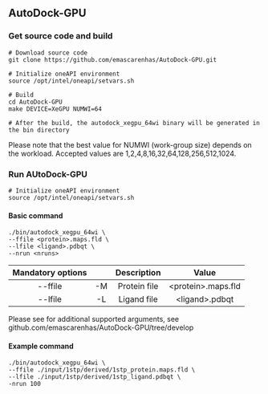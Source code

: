 ## AutoDock-GPU

### Get source code and build

```
# Download source code
git clone https://github.com/emascarenhas/AutoDock-GPU.git

# Initialize oneAPI environment
source /opt/intel/oneapi/setvars.sh

# Build
cd AutoDock-GPU
make DEVICE=XeGPU NUMWI=64

# After the build, the autodock_xegpu_64wi binary will be generated in the bin directory
```
Please note that the best value for NUMWI (work-group size) depends on the workload. Accepted values are 1,2,4,8,16,32,64,128,256,512,1024.

### Run AUtoDock-GPU

```
# Initialize oneAPI environment 
source /opt/intel/oneapi/setvars.sh
```

#### Basic command
```
./bin/autodock_xegpu_64wi \
--ffile <protein>.maps.fld \
--lfile <ligand>.pdbqt \
--nrun <nruns>
```

| Mandatory options|   | Description   | Value                     |
|:----------------:|:-:|:-------------:|:-------------------------:|
|--ffile           |-M |Protein file   |&lt;protein&gt;.maps.fld   |
|--lfile           |-L |Ligand file    |&lt;ligand&gt;.pdbqt       |

Please see for additional supported arguments, see github.com/emascarenhas/AutoDock-GPU/tree/develop


#### Example command
```
./bin/autodock_xegpu_64wi \
--ffile ./input/1stp/derived/1stp_protein.maps.fld \
--lfile ./input/1stp/derived/1stp_ligand.pdbqt \
-nrun 100
```
